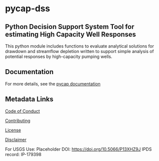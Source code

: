 pycap-dss
=========

Python Decision Support System Tool for estimating High Capacity Well Responses
-------------------------------------------------------------------------------

This python module includes functions to evaluate analytical solutions
for drawdown and streamflow depletion written to support simple analysis
of potential responses by high-capacity pumping wells.

Documentation
-------------
For more details, see the [pycap documentation](https://doi-usgs.github.io/pycap-dss/)

Metadata Links
--------------

[Code of Conduct](CODE_OF_CONDUCT.md)

[Contributing](CONTRIBUTING.md)

[License](LICENSE.md)

[Disclaimer](DISCLAIMER.md)

For USGS Use:
Placeholder DOI: https://doi.org/10.5066/P13XHZ9J
IPDS record: IP-179398 